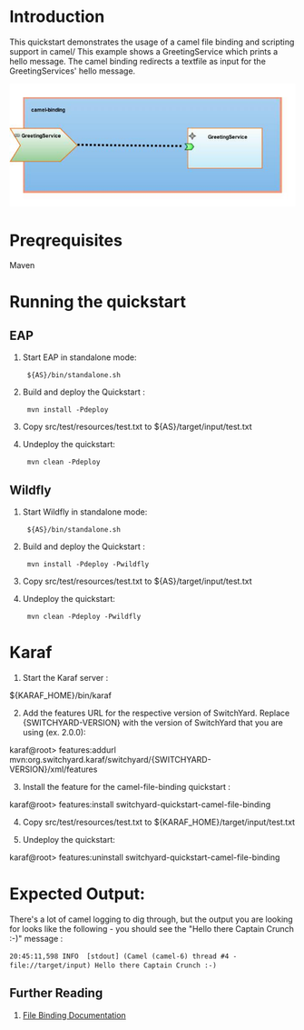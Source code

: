 Introduction
============
This quickstart demonstrates the usage of a camel file binding and scripting support in camel/
This example shows a GreetingService which prints a hello message. The camel binding redirects a textfile as input for the 
GreetingServices' hello message.

![Camel Binding Quickstart](https://github.com/jboss-switchyard/quickstarts/raw/master/camel-file-binding/camel-binding.jpg)


Preqrequisites 
==============
Maven

Running the quickstart
======================

EAP
----------

1. Start EAP in standalone mode:

        ${AS}/bin/standalone.sh

2. Build and deploy the Quickstart : 

        mvn install -Pdeploy

3. Copy src/test/resources/test.txt to ${AS}/target/input/test.txt

4. Undeploy the quickstart:

        mvn clean -Pdeploy

Wildfly
----------

1. Start Wildfly in standalone mode:

        ${AS}/bin/standalone.sh

2. Build and deploy the Quickstart : 

        mvn install -Pdeploy -Pwildfly

3. Copy src/test/resources/test.txt to ${AS}/target/input/test.txt

4. Undeploy the quickstart:

        mvn clean -Pdeploy -Pwildfly

Karaf
=================================

1. Start the Karaf server :

${KARAF_HOME}/bin/karaf

2. Add the features URL for the respective version of SwitchYard.   Replace {SWITCHYARD-VERSION}
with the version of SwitchYard that you are using (ex. 2.0.0): 

karaf@root> features:addurl mvn:org.switchyard.karaf/switchyard/{SWITCHYARD-VERSION}/xml/features

3. Install the feature for the camel-file-binding quickstart :

karaf@root> features:install switchyard-quickstart-camel-file-binding

4. Copy src/test/resources/test.txt to ${KARAF_HOME}/target/input/test.txt

5. Undeploy the quickstart:

karaf@root> features:uninstall switchyard-quickstart-camel-file-binding


Expected Output:
================
There's a lot of camel logging to dig through, but the output you are looking for looks like the 
following - you should see the "Hello there Captain Crunch :-)" message :

```
20:45:11,598 INFO  [stdout] (Camel (camel-6) thread #4 - file://target/input) Hello there Captain Crunch :-) 
```

## Further Reading

1. [File Binding Documentation](https://docs.jboss.org/author/display/SWITCHYARD/File)
